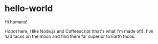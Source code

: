 # hello-world

Hi humans!

Hobot here, I like Node.js and Coffeescript (that's what I'm made of!).
I've had tacos on the moon and find them far superior to Earth tacos.
